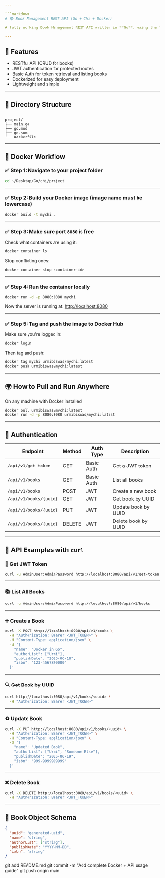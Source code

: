 ```yaml
---

```markdown
# 📚 Book Management REST API (Go + Chi + Docker)

A fully working Book Management REST API written in **Go**, using the **Chi router**, with support for **JWT** and **Basic Authentication**, containerized using **Docker**.

---
```


## 🚀 Features

- RESTful API (CRUD for books)
- JWT authentication for protected routes
- Basic Auth for token retrieval and listing books
- Dockerized for easy deployment
- Lightweight and simple

---

## 📂 Directory Structure

```

project/
├── main.go
├── go.mod
├── go.sum
└── Dockerfile

````

---

## 🐳 Docker Workflow

### ✅ Step 1: Navigate to your project folder

```bash
cd ~/Desktop/Go/chi/project
````

---

### ✅ Step 2: Build your Docker image (image name must be lowercase)

```bash
docker build -t mychi .
```

---

### ✅ Step 3: Make sure port `8080` is free

Check what containers are using it:

```bash
docker container ls
```

Stop conflicting ones:

```bash
docker container stop <container-id>
```

---

### ✅ Step 4: Run the container locally

```bash
docker run -d -p 8080:8080 mychi
```

Now the server is running at: [http://localhost:8080](http://localhost:8080)

---

### ✅ Step 5: Tag and push the image to Docker Hub

Make sure you're logged in:

```bash
docker login
```

Then tag and push:

```bash
docker tag mychi urmibiswas/mychi:latest
docker push urmibiswas/mychi:latest
```

---

## 🌍 How to Pull and Run Anywhere

On any machine with Docker installed:

```bash
docker pull urmibiswas/mychi:latest
docker run -d -p 8080:8080 urmibiswas/mychi:latest
```

---

## 🔐 Authentication

| Endpoint               | Method | Auth Type  | Description         |
| ---------------------- | ------ | ---------- | ------------------- |
| `/api/v1/get-token`    | GET    | Basic Auth | Get a JWT token     |
| `/api/v1/books`        | GET    | Basic Auth | List all books      |
| `/api/v1/books`        | POST   | JWT        | Create a new book   |
| `/api/v1/books/{uuid}` | GET    | JWT        | Get book by UUID    |
| `/api/v1/books/{uuid}` | PUT    | JWT        | Update book by UUID |
| `/api/v1/books/{uuid}` | DELETE | JWT        | Delete book by UUID |

---

## 🧪 API Examples with `curl`

### 🔑 Get JWT Token

```bash
curl -u AdminUser:AdminPassword http://localhost:8080/api/v1/get-token
```

---

### 📚 List All Books

```bash
curl -u AdminUser:AdminPassword http://localhost:8080/api/v1/books
```

---

### ➕ Create a Book

```bash
curl -X POST http://localhost:8080/api/v1/books \
  -H "Authorization: Bearer <JWT_TOKEN>" \
  -H "Content-Type: application/json" \
  -d '{
    "name": "Docker in Go",
    "authorList": ["Urmi"],
    "publishDate": "2025-06-18",
    "isbn": "123-4567890000"
  }'
```

---

### 🔍 Get Book by UUID

```bash
curl http://localhost:8080/api/v1/books/<uuid> \
  -H "Authorization: Bearer <JWT_TOKEN>"
```

---

### ♻️ Update Book

```bash
curl -X PUT http://localhost:8080/api/v1/books/<uuid> \
  -H "Authorization: Bearer <JWT_TOKEN>" \
  -H "Content-Type: application/json" \
  -d '{
    "name": "Updated Book",
    "authorList": ["Urmi", "Someone Else"],
    "publishDate": "2025-06-19",
    "isbn": "999-9999999999"
  }'
```

---

### ❌ Delete Book

```bash
curl -X DELETE http://localhost:8080/api/v1/books/<uuid> \
  -H "Authorization: Bearer <JWT_TOKEN>"
```

---

## 📘 Book Object Schema

```json
{
  "uuid": "generated-uuid",
  "name": "string",
  "authorList": ["string"],
  "publishDate": "YYYY-MM-DD",
  "isbn": "string"
}
```






  git add README.md
  git commit -m "Add complete Docker + API usage guide"
  git push origin main
````

